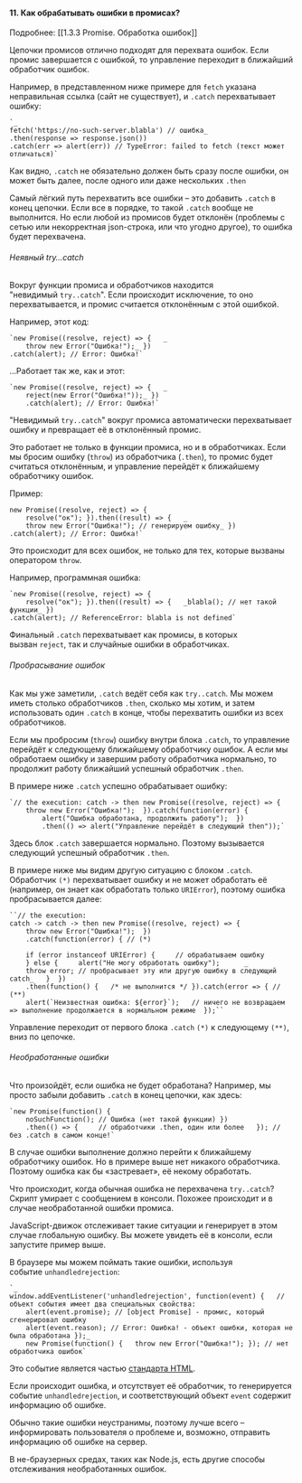 #### 11. Как обрабатывать ошибки в промисах?
Подробнее: [[1.3.3 Promise. Обработка ошибок]]

Цепочки промисов отлично подходят для перехвата ошибок. Если промис завершается с ошибкой, то управление переходит в ближайший обработчик ошибок.

Например, в представленном ниже примере для `fetch` указана неправильная ссылка (сайт не существует), и `.catch` перехватывает ошибку:
~~~
`_
fetch('https://no-such-server.blabla') // ошибка_   
.then(response => response.json())   
.catch(err => alert(err)) // TypeError: failed to fetch (текст может отличаться)`
~~~
Как видно, `.catch` не обязательно должен быть сразу после ошибки, он может быть далее, после одного или даже нескольких `.then`

Самый лёгкий путь перехватить все ошибки – это добавить `.catch` в конец цепочки.
Если все в порядке, то такой `.catch` вообще не выполнится. Но если любой из промисов будет отклонён (проблемы с сетью или некорректная json-строка, или что угодно другое), то ошибка будет перехвачена.

###### Неявный try…catch

Вокруг функции промиса и обработчиков находится "невидимый `try..catch`". Если происходит исключение, то оно перехватывается, и промис считается отклонённым с этой ошибкой.

Например, этот код:
~~~
`new Promise((resolve, reject) => {   _
	throw new Error("Ошибка!");_ })
.catch(alert); // Error: Ошибка!`
~~~
…Работает так же, как и этот:
~~~
`new Promise((resolve, reject) => {   _
	reject(new Error("Ошибка!"));_ })
	.catch(alert); // Error: Ошибка!`
~~~
"Невидимый `try..catch`" вокруг промиса автоматически перехватывает ошибку и превращает её в отклонённый промис.

Это работает не только в функции промиса, но и в обработчиках. Если мы бросим ошибку (`throw`) из обработчика (`.then`), то промис будет считаться отклонённым, и управление перейдёт к ближайшему обработчику ошибок.

Пример:
~~~
new Promise((resolve, reject) => {   
	resolve("ок"); }).then((result) => {   _
	throw new Error("Ошибка!"); // генерируем ошибку_ })
.catch(alert); // Error: Ошибка!`
~~~
Это происходит для всех ошибок, не только для тех, которые вызваны оператором `throw`. 

Например, программная ошибка:
~~~
`new Promise((resolve, reject) => {   
	resolve("ок"); }).then((result) => {   _blabla(); // нет такой функции_ })
.catch(alert); // ReferenceError: blabla is not defined`
~~~
Финальный `.catch` перехватывает как промисы, в которых вызван `reject`, так и случайные ошибки в обработчиках.

###### Пробрасывание ошибок

Как мы уже заметили, `.catch` ведёт себя как `try..catch`. Мы можем иметь столько обработчиков `.then`, сколько мы хотим, и затем использовать один `.catch` в конце, чтобы перехватить ошибки из всех обработчиков.

Если мы пробросим (`throw`) ошибку внутри блока `.catch`, то управление перейдёт к следующему ближайшему обработчику ошибок. А если мы обработаем ошибку и завершим работу обработчика нормально, то продолжит работу ближайший успешный обработчик `.then`.

В примере ниже `.catch` успешно обрабатывает ошибку:
~~~
`// the execution: catch -> then new Promise((resolve, reject) => {    
	throw new Error("Ошибка!");  }).catch(function(error) {    
		alert("Ошибка обработана, продолжить работу");  })
		.then(() => alert("Управление перейдёт в следующий then"));`
~~~
Здесь блок `.catch` завершается нормально. Поэтому вызывается следующий успешный обработчик `.then`.

В примере ниже мы видим другую ситуацию с блоком `.catch`. Обработчик `(*)` перехватывает ошибку и не может обработать её (например, он знает как обработать только `URIError`), поэтому ошибка пробрасывается далее:
~~~
``// the execution: 
catch -> catch -> then new Promise((resolve, reject) => {    
	throw new Error("Ошибка!");  })
	.catch(function(error) { // (*)    
	
	if (error instanceof URIError) {     // обрабатываем ошибку   
	} else {     alert("Не могу обработать ошибку");      _
	throw error; // пробрасывает эту или другую ошибку в следующий catch_   }  })
	.then(function() {   /* не выполнится */ }).catch(error => { // (**)    
	alert(`Неизвестная ошибка: ${error}`);   // ничего не возвращаем => выполнение продолжается в нормальном режиме  });``
~~~
Управление переходит от первого блока `.catch` `(*)` к следующему `(**)`, вниз по цепочке.

###### Необработанные ошибки

Что произойдёт, если ошибка не будет обработана? Например, мы просто забыли добавить `.catch` в конец цепочки, как здесь:
~~~
`new Promise(function() {   
	noSuchFunction(); // Ошибка (нет такой функции) })   
	.then(() => {     // обработчики .then, один или более   }); // без .catch в самом конце!`
~~~
В случае ошибки выполнение должно перейти к ближайшему обработчику ошибок. Но в примере выше нет никакого обработчика. Поэтому ошибка как бы «застревает», её некому обработать.

Что происходит, когда обычная ошибка не перехвачена `try..catch`? Скрипт умирает с сообщением в консоли. Похожее происходит и в случае необработанной ошибки промиса.

JavaScript-движок отслеживает такие ситуации и генерирует в этом случае глобальную ошибку. Вы можете увидеть её в консоли, если запустите пример выше.

В браузере мы можем поймать такие ошибки, используя событие `unhandledrejection`:
~~~
`_
window.addEventListener('unhandledrejection', function(event) {   // объект события имеет два специальных свойства:   
	alert(event.promise); // [object Promise] - промис, который сгенерировал ошибку   
	alert(event.reason); // Error: Ошибка! - объект ошибки, которая не была обработана });_  
	new Promise(function() {   throw new Error("Ошибка!"); }); // нет обработчика ошибок`
~~~
Это событие является частью [стандарта HTML](https://html.spec.whatwg.org/multipage/webappapis.html#unhandled-promise-rejections).

Если происходит ошибка, и отсутствует её обработчик, то генерируется событие `unhandledrejection`, и соответствующий объект `event` содержит информацию об ошибке.

Обычно такие ошибки неустранимы, поэтому лучше всего – информировать пользователя о проблеме и, возможно, отправить информацию об ошибке на сервер.

В не-браузерных средах, таких как Node.js, есть другие способы отслеживания необработанных ошибок.
